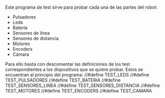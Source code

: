 Este programa de test sirve para probar cada una de las partes del robot:
- Pulsadores
- Leds
- Batería
- Sensores de línea
- Sensores de distancia
- Motores
- Encoders
- Cámara

Para ello basta con descomentar las definiciones de los test correspondientes a los dispositivos que se quiere probar. Estos se encuentran al principio del programa:
//#define TEST_LEDS
//#define TEST_PULSADORES
//#define TEST_BATERIA
//#define TEST_SENSORES_LINEA
//#define TEST_SENSORES_DISTANCIA
//#define TEST_MOTORES
//#define TEST_ENCODERS
//#define TEST_CAMARA



